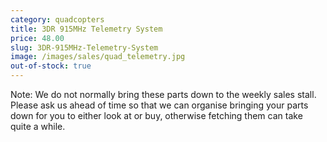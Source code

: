 ```yaml
---
category: quadcopters
title: 3DR 915MHz Telemetry System
price: 48.00
slug: 3DR-915MHz-Telemetry-System
image: /images/sales/quad_telemetry.jpg
out-of-stock: true
---
```

Note: We do not normally bring these parts down to the weekly sales stall. Please ask us ahead of time so that we can organise bringing your parts down for you to either look at or buy, otherwise fetching them can take quite a while.
